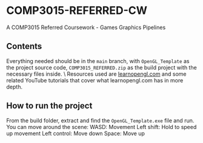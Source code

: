 # COMP3015-REFERRED-CW
A COMP3015 Referred Coursework - Games Graphics Pipelines

## Contents

Everything needed should be in the `main` branch, with `OpenGL_Template` as the project source code, `COMP3015_REFERRED.zip` as the build project with the necessary files inside. 
\ Resources used are [learnopengl.com](https://learnopengl.com) and some related YouTube tutorials that cover what learnopengl.com has in more depth.

## How to run the project
From the build folder, extract and find the `OpenGL_Template.exe` file and run.
You can move around the scene:
WASD: Movement
Left shift: Hold to speed up movement
Left control: Move down
Space: Move up
